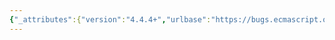 ```yaml
---
{"_attributes":{"version":"4.4.4+","urlbase":"https://bugs.ecmascript.org/","maintainer":"dherman@mozilla.com"},"bug":{"bug_id":489,"creation_ts":"2012-07-09 13:43:00 -0700","short_desc":"Inconsistent language across Standard Built-­in ECMAScript Object APIs","delta_ts":"2015-02-19 11:41:13 -0800","product":"Draft for 6th Edition","component":"editorial issue","version":"Rev 9: July 8, 2012 Draft","rep_platform":"All","op_sys":"All","bug_status":"RESOLVED","resolution":"FIXED","priority":"Normal","bug_severity":"minor","everconfirmed":true,"reporter":{"uid":"waldron.rick","name":"Rick Waldron"},"assigned_to":{"uid":"allen","name":"Allen Wirfs-Brock"},"cc":"waldron.rick","long_desc":[{"commentid":1229,"comment_count":0,"who":{"uid":"waldron.rick","name":"Rick Waldron"},"bug_when":"2012-07-09 13:43:39 -0700","thetext":"Some API instructions read as follows:\n\n\"Let  O  be  the  result  of  calling  ToObject  passing  the  this  value  as  the  argument. \"\n\nWhereas others read as \n\n\"Let  cooked  be  ToObject(callSite).\"\n\"Let  raw  be  ToObject(rawValue).\"\n\n\nAs seen in String.raw\n\n\nI'll continue to look for other occurrences of the language"},{"commentid":1230,"comment_count":1,"who":{"uid":"waldron.rick","name":"Rick Waldron"},"bug_when":"2012-07-09 13:44:26 -0700","thetext":"\"Let  S  be  the  result  of  calling  ToString,  giving  it  the  this  value  as  its  argument. \""},{"commentid":1234,"comment_count":2,"who":{"uid":"allen","name":"Allen Wirfs-Brock"},"bug_when":"2012-07-09 14:20:13 -0700","thetext":"Yes, going back to ES5, the parenthesized form is generally used when the argument is a \"variable\" and the sentence form is used  when the argument needs to be described with a phrase, such as \"the this value\".\n\nI'm not sure that ToObject(the this value) would be preferable to to \"passing the this value...\""},{"commentid":1238,"comment_count":3,"who":{"uid":"waldron.rick","name":"Rick Waldron"},"bug_when":"2012-07-09 14:25:07 -0700","thetext":"I'm not sure it would be either - what about the other way?\n\n\n\"Let cooked be the result of calling ToObject, passing callSite as the argument\""},{"commentid":12974,"comment_count":4,"who":{"uid":"allen","name":"Allen Wirfs-Brock"},"bug_when":"2015-02-19 11:10:45 -0800","thetext":"pretty sure these have now all been converted to the (this Object) form"},{"commentid":12975,"comment_count":5,"who":{"uid":"waldron.rick","name":"Rick Waldron"},"bug_when":"2015-02-19 11:41:13 -0800","thetext":"Yes, I have not seen the other form in a very long time"}]}}
---
```

